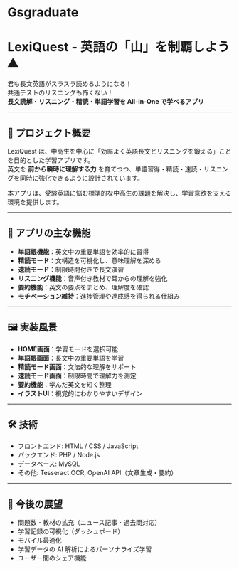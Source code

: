 # Gsgraduate
# LexiQuest - 英語の「山」を制覇しよう ⛰️

君も長文英語がスラスラ読めるようになる！  
共通テストのリスニングも怖くない！  
**長文読解・リスニング・精読・単語学習を All-in-One で学べるアプリ**

---

## 📖 プロジェクト概要

LexiQuest は、中高生を中心に「効率よく英語長文とリスニングを鍛える」ことを目的とした学習アプリです。  
英文を **前から瞬時に理解する力** を育てつつ、単語習得・精読・速読・リスニングを同時に強化できるように設計されています。

本アプリは、受験英語に悩む標準的な中高生の課題を解決し、学習意欲を支える環境を提供します。

---

## 📱 アプリの主な機能

- **単語帳機能**：英文中の重要単語を効率的に習得  
- **精読モード**：文構造を可視化し、意味理解を深める  
- **速読モード**：制限時間付きで長文演習  
- **リスニング機能**：音声付き教材で耳からの理解を強化  
- **要約機能**：英文の要点をまとめ、理解度を確認  
- **モチベーション維持**：進捗管理や達成感を得られる仕組み

---

## 🖼️ 実装風景

- **HOME画面**：学習モードを選択可能
- **単語帳画面**：長文中の重要単語を学習
- **精読モード画面**：文法的な理解をサポート
- **速読モード画面**：制限時間で理解力を測定
- **要約機能**：学んだ英文を短く整理
- **イラストUI**：視覚的にわかりやすいデザイン

---

## 🛠️ 技術

- フロントエンド: HTML / CSS / JavaScript
- バックエンド: PHP / Node.js
- データベース: MySQL
- その他: Tesseract OCR, OpenAI API（文章生成・要約）

---

## 🚀 今後の展望

- 問題数・教材の拡充（ニュース記事・過去問対応）
- 学習記録の可視化（ダッシュボード）
- モバイル最適化
- 学習データの AI 解析によるパーソナライズ学習
- ユーザー間のシェア機能


